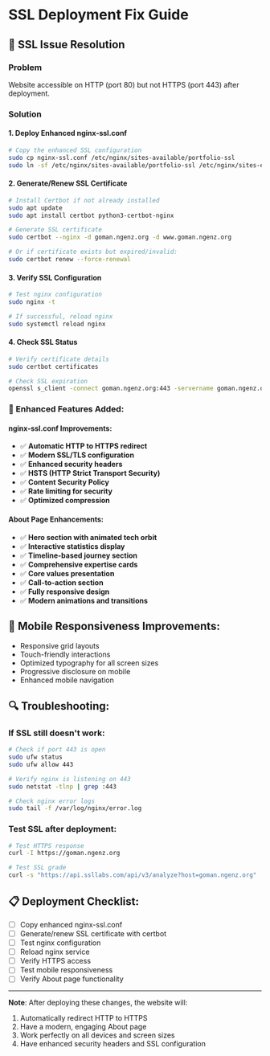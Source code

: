 # SSL Deployment Fix Guide

## 🔧 SSL Issue Resolution

### Problem
Website accessible on HTTP (port 80) but not HTTPS (port 443) after deployment.

### Solution

#### 1. **Deploy Enhanced nginx-ssl.conf**
```bash
# Copy the enhanced SSL configuration
sudo cp nginx-ssl.conf /etc/nginx/sites-available/portfolio-ssl
sudo ln -sf /etc/nginx/sites-available/portfolio-ssl /etc/nginx/sites-enabled/
```

#### 2. **Generate/Renew SSL Certificate**
```bash
# Install Certbot if not already installed
sudo apt update
sudo apt install certbot python3-certbot-nginx

# Generate SSL certificate
sudo certbot --nginx -d goman.ngenz.org -d www.goman.ngenz.org

# Or if certificate exists but expired/invalid:
sudo certbot renew --force-renewal
```

#### 3. **Verify SSL Configuration**
```bash
# Test nginx configuration
sudo nginx -t

# If successful, reload nginx
sudo systemctl reload nginx
```

#### 4. **Check SSL Status**
```bash
# Verify certificate details
sudo certbot certificates

# Check SSL expiration
openssl s_client -connect goman.ngenz.org:443 -servername goman.ngenz.org < /dev/null 2>/dev/null | openssl x509 -noout -dates
```

### 🚀 Enhanced Features Added:

#### nginx-ssl.conf Improvements:
- ✅ **Automatic HTTP to HTTPS redirect**
- ✅ **Modern SSL/TLS configuration**
- ✅ **Enhanced security headers**
- ✅ **HSTS (HTTP Strict Transport Security)**
- ✅ **Content Security Policy**
- ✅ **Rate limiting for security**
- ✅ **Optimized compression**

#### About Page Enhancements:
- ✅ **Hero section with animated tech orbit**
- ✅ **Interactive statistics display**
- ✅ **Timeline-based journey section**
- ✅ **Comprehensive expertise cards**
- ✅ **Core values presentation**
- ✅ **Call-to-action section**
- ✅ **Fully responsive design**
- ✅ **Modern animations and transitions**

## 📱 Mobile Responsiveness Improvements:
- Responsive grid layouts
- Touch-friendly interactions
- Optimized typography for all screen sizes
- Progressive disclosure on mobile
- Enhanced mobile navigation

## 🔍 Troubleshooting:

### If SSL still doesn't work:
```bash
# Check if port 443 is open
sudo ufw status
sudo ufw allow 443

# Verify nginx is listening on 443
sudo netstat -tlnp | grep :443

# Check nginx error logs
sudo tail -f /var/log/nginx/error.log
```

### Test SSL after deployment:
```bash
# Test HTTPS response
curl -I https://goman.ngenz.org

# Test SSL grade
curl -s "https://api.ssllabs.com/api/v3/analyze?host=goman.ngenz.org"
```

## 📋 Deployment Checklist:
- [ ] Copy enhanced nginx-ssl.conf
- [ ] Generate/renew SSL certificate with certbot
- [ ] Test nginx configuration
- [ ] Reload nginx service
- [ ] Verify HTTPS access
- [ ] Test mobile responsiveness
- [ ] Verify About page functionality

---

**Note**: After deploying these changes, the website will:
1. Automatically redirect HTTP to HTTPS
2. Have a modern, engaging About page
3. Work perfectly on all devices and screen sizes
4. Have enhanced security headers and SSL configuration